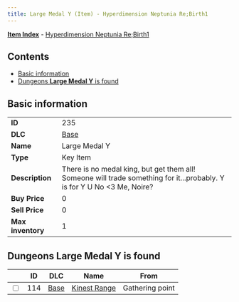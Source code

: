 ```yaml
---
title: Large Medal Y (Item) - Hyperdimension Neptunia Re;Birth1
---
```


[**Item Index**](/neptunia/rb1/item/index.html) - [Hyperdimension Neptunia Re;Birth1](/neptunia/rb1)

## Contents

- [Basic information](#basic-information)
- [Dungeons **Large Medal Y** is found](#dungeons-large-medal-y-is-found)

## Basic information

|   |   |
| -- | -- |
| **ID** | 235 |
| **DLC** | [Base](/neptunia/rb1/dlc/1-base.html) |
| **Name** | Large Medal Y |
| **Type** | Key Item |
| **Description** | There is no medal king, but get them all! Someone will trade something for it...probably. Y is for Y U No <3 Me, Noire? |
| **Buy Price** | 0 |
| **Sell Price** | 0 |
| **Max inventory** | 1 |


## Dungeons **Large Medal Y** is found

|    | ID | DLC | Name | From |
| -- | -- | --- | ---- | ---- |
| <input type="checkbox" id="rb1-dungeon-1-114" class="trackbox" /> | 114 | [Base](/neptunia/rb1/dlc/1-base.html) | [Kinest Range](/neptunia/rb1/dungeon/1-114-kinest-range.html) | Gathering point |
